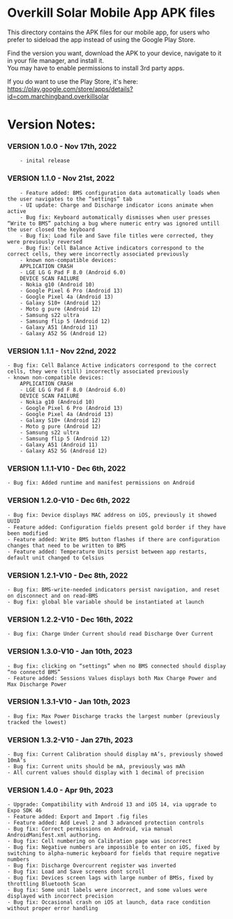 # Overkill Solar Mobile App APK files

This directory contains the APK files for our mobile app, 
for users who prefer to sideload the app instead of using the Google Play Store.

Find the version you want, download the APK to your device, navigate to it in your file manager, and install it.    
You may have to enable permissions to install 3rd party apps.

If you do want to use the Play Store, it's here: https://play.google.com/store/apps/details?id=com.marchingband.overkillsolar

# Version Notes:

### VERSION 1.0.0 - Nov 17th, 2022    
        - inital release
### VERSION 1.1.0 - Nov 21st, 2022    
        - Feature added: BMS configuration data automatically loads when the user navigates to the “settings” tab
        - UI update: Charge and Discharge indicator icons animate when active
        - Bug fix: Keyboard automatically dismisses when user presses “Write to BMS” patching a bug where numeric entry was ignored untill the user closed the keyboard
        - Bug fix: Load file and Save file titles were corrected, they were previously reversed
        - Bug fix: Cell Balance Active indicators correspond to the correct cells, they were incorrectly associated previously
        - known non-compatible devices:
        APPLICATION CRASH
        - LGE LG G Pad F 8.0 (Android 6.0)
        DEVICE SCAN FAILURE
        - Nokia g10 (Android 10)
        - Google Pixel 6 Pro (Android 13)
        - Google Pixel 4a (Android 13)
        - Galaxy S10+ (Android 12)
        - Moto g pure (Android 12)
        - Samsung s22 ultra
        - Samsung flip 5 (Android 12)
        - Galaxy A51 (Android 11)
        - Galaxy A52 5G (Android 12)
### VERSION 1.1.1 - Nov 22nd, 2022    
    - Bug fix: Cell Balance Active indicators correspond to the correct cells, they were (still) incorrectly associated previously
    - known non-compatible devices:
        APPLICATION CRASH
        - LGE LG G Pad F 8.0 (Android 6.0)
        DEVICE SCAN FAILURE
        - Nokia g10 (Android 10)
        - Google Pixel 6 Pro (Android 13)
        - Google Pixel 4a (Android 13)
        - Galaxy S10+ (Android 12)
        - Moto g pure (Android 12)
        - Samsung s22 ultra
        - Samsung flip 5 (Android 12)
        - Galaxy A51 (Android 11)
        - Galaxy A52 5G (Android 12)
### VERSION 1.1.1-V10 - Dec 6th, 2022    
    - Bug fix: Added runtime and manifest permissions on Android
### VERSION 1.2.0-V10 - Dec 6th, 2022    
    - Bug fix: Device displays MAC address on iOS, previously it showed UUID
    - Feature added: Configuration fields present gold border if they have been modified
    - Feature added: Write BMS button flashes if there are configuration changes that need to be written to BMS
    - Feature added: Temperature Units persist between app restarts, default unit changed to Celsius
### VERSION 1.2.1-V10 - Dec 8th, 2022   
    - Bug fix: BMS-write-needed indicators persist navigation, and reset on disconnect and on read-BMS
    - Bug fix: global ble variable should be instantiated at launch
### VERSION 1.2.2-V10 - Dec 16th, 2022   
    - Bug fix: Charge Under Current should read Discharge Over Current
### VERSION 1.3.0-V10 - Jan 10th, 2023   
    - Bug fix: clicking on “settings” when no BMS connected should display “no connectd BMS”
    - Feature added: Sessions Values displays both Max Charge Power and Max Discharge Power
### VERSION 1.3.1-V10 - Jan 10th, 2023    
    - Bug fix: Max Power Discharge tracks the largest number (previously tracked the lowest)
### VERSION 1.3.2-V10 - Jan 27th, 2023    
    - Bug fix: Current Calibration should display mA’s, previously showed 10mA’s
    - Bug fix: Current units should be mA, previously was mAh
    - All current values should display with 1 decimal of precision
### VERSION 1.4.0 - Apr 9th, 2023   
    - Upgrade: Compatibility with Android 13 and iOS 14, via upgrade to Expo SDK 46
    - Feature added: Export and Import .fig files
    - Feature added: Add Level 2 and 3 advanced protection controls
    - Bug fix: Correct permissions on Android, via manual AndroidManifest.xml authoring.
    - Bug fix: Cell numbering on Calibration page was incorrect
    - Bug fix: Negative numbers are impossible to enter on iOS, fixed by switching to alpha-numeric keyboard for fields that require negative numbers
    - Bug fix: Discharge Overcurrent register was inverted
    - Bug fix: Load and Save screens dont scroll
    - Bug fix: Devices screen lags with large number of BMSs, fixed by throttling Bluetooth Scan
    - Bug fix: Some unit labels were incorrect, and some values were displayed with incorrect precision
    - Bug fix: Occasional crash on iOS at launch, data race condition without proper error handling
